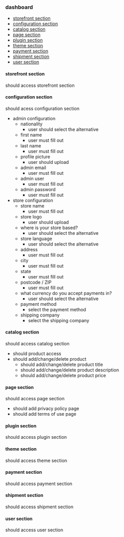 ### dashboard
- [storefront section](#storefront-section)
- [configuration section](#configuration-section)
- [catalog section](#catalog-section)
- [page section](#page-section)
- [plugin section](#plugin-section)
- [theme section](#theme-section)
- [payment section](#payment-section)
- [shipment section](#shipment-section)
- [user section](#user-section)

#### storefront section
should access storefront section

#### configuration section
should acess configuration section
* admin configuration
  * nationality
    * user should select the alternative
  * first name
    * user must fill out
  * last name
    * user must fill out
  * profile picture
    * user should upload
  * admin email
    * user must fill out
  * admin user
    * user must fill out
  * admin password
    * user must fill out
* store configuration
  * store name
    * user must fill out
  * store logo
    * user should upload
  * where is your store based?
    * user should select the alternative
  * store language
    * user should select the alternative
  * address
    * user must fill out
  * city
    * user must fill out
  * state
    * user must fill out
  * postcode / ZIP
    * user must fill out
  * what currency do you accept payments in?
    * user should select the alternative
  * payment method
    * select the payment method
  * shipping company
    * select the shipping company

#### catalog section
should access catalog section
* should product access
* should add/change/delete product
  * should add/change/delete product title
  * should add/change/delete product description
  * should add/change/delete product price

#### page section
should access page section
* should add privacy policy page
* should add terms of use page

#### plugin section
should access plugin section

#### theme section
should access theme section

#### payment section
should access payment section

#### shipment section
should access shipment section

#### user section
should access user section
 
